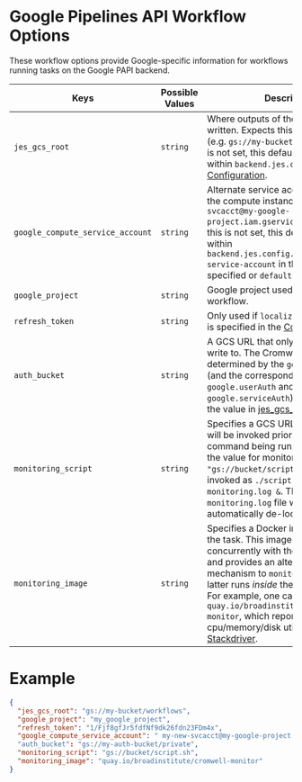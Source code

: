 # Google Pipelines API Workflow Options

These workflow options provide Google-specific information for workflows running tasks on the Google PAPI backend.

Keys | Possible Values | Description
--|--|--
`jes_gcs_root` | `string`  | Where outputs of the workflow will be written.  Expects this to be a GCS URL (e.g. `gs://my-bucket/workflows`).  If this is not set, this defaults to the value within `backend.jes.config.root` in the [Configuration](../Configuring).
`google_compute_service_account` | `string` | Alternate service account to use on the compute instance (e.g. `my-new-svcacct@my-google-project.iam.gserviceaccount.com`).  If this is not set, this defaults to the value within `backend.jes.config.genomics.compute-service-account` in the [Configuration](../Configuring) if specified or `default` otherwise.
`google_project` | `string` |  Google project used to execute this workflow.
`refresh_token` |`string` |   Only used if `localizeWithRefreshToken` is specified in the [Configuration](../Configuring).
`auth_bucket` |`string` |     A GCS URL that only Cromwell can write to.  The Cromwell account is determined by the `google.authScheme` (and the corresponding `google.userAuth` and `google.serviceAuth`). Defaults to the the value in [jes_gcs_root](#jes_gcs_root).
`monitoring_script` |`string` |   Specifies a GCS URL to a script that will be invoked prior to the user command being run.  For example, if the value for monitoring_script is `"gs://bucket/script.sh"`, it will be invoked as `./script.sh > monitoring.log &`.  The value `monitoring.log` file will be automatically de-localized.
`monitoring_image` |`string` |   Specifies a Docker image to monitor the task. This image will run concurrently with the task container, and provides an alternative mechanism to `monitoring_script` (the latter runs *inside* the task container). For example, one can use `quay.io/broadinstitute/cromwell-monitor`, which reports cpu/memory/disk utilization metrics to [Stackdriver](https://cloud.google.com/monitoring/).

# Example
```json
{
  "jes_gcs_root": "gs://my-bucket/workflows",
  "google_project": "my_google_project",
  "refresh_token": "1/Fjf8gfJr5fdfNf9dk26fdn23FDm4x",
  "google_compute_service_account": " my-new-svcacct@my-google-project.iam.gserviceaccount.com"
  "auth_bucket": "gs://my-auth-bucket/private",
  "monitoring_script": "gs://bucket/script.sh",
  "monitoring_image": "quay.io/broadinstitute/cromwell-monitor"
}
```